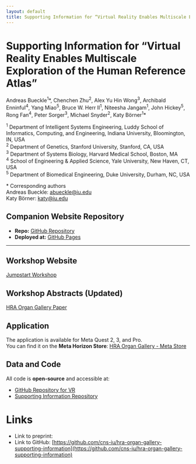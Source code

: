 ```yaml
---
layout: default
title: Supporting Information for “Virtual Reality Enables Multiscale Exploration of the Human Reference Atlas”"
---
```


# Supporting Information for “Virtual Reality Enables Multiscale Exploration of the Human Reference Atlas”

Andreas Bueckle<sup>1</sup>\*, Chenchen Zhu<sup>2</sup>, Alex Yu Hin Wong<sup>3</sup>, Archibald Enninful<sup>4</sup>, Yang Miao<sup>5</sup>, Bruce W. Herr II<sup>1</sup>, Niteesha Jangam<sup>1</sup>, John Hickey<sup>5</sup>, Rong Fan<sup>4</sup>, Peter Sorger<sup>3</sup>, Michael Snyder<sup>2</sup>, Katy Börner<sup>1</sup>\*

<sup>1</sup> Department of Intelligent Systems Engineering, Luddy School of Informatics, Computing, and Engineering, Indiana University, Bloomington, IN, USA\
<sup>2</sup> Department of Genetics, Stanford University, Stanford, CA, USA\
<sup>3</sup> Department of Systems Biology, Harvard Medical School, Boston, MA\
<sup>4</sup> School of Engineering & Applied Science, Yale University, New Haven, CT, USA\
<sup>5</sup> Department of Biomedical Engineering, Duke University, Durham, NC, USA

\* Corresponding authors  
Andreas Bueckle: [abueckle@iu.edu](mailto:abueckle@iu.edu)  
Katy Börner: [katy@iu.edu](mailto:katy@iu.edu) 

## Companion Website Repository  
- **Repo:** [GitHub Repository](https://github.com/cns-iu/hra-organ-gallery-supporting-information)  
- **Deployed at:** [GitHub Pages](https://cns-iu.github.io/hra-organ-gallery-supporting-information/)  

---
## Workshop Website  
[Jumpstart Workshop](https://cns-iu.github.io/workshops/2024-10-24-jumpstart-workshop/)  

## Workshop Abstracts (Updated)  
[HRA Organ Gallery Paper](https://docs.google.com/document/d/13bLvfb24RZbPh-M6C7Udnlhegl8NgaLjhkC83JpdiEg/edit?tab=t.0#heading=h.vck64gpdx50p)

## Application  
The application is available for Meta Quest 2, 3, and Pro.  
You can find it on the **Meta Horizon Store**:
[HRA Organ Gallery - Meta Store](https://www.meta.com/en-gb/experiences/hra-organ-gallery/5696814507101529/ )

## Data and Code
All code is **open-source** and accessible at:  
- [GitHub Repository for VR](https://github.com/cns-iu/hra-organ-gallery-in-vr)  
- [Supporting Information Repository](https://github.com/cns-iu/hra-organ-gallery-supporting-information)  

# Links

- Link to preprint: 
- Link to GitHub: [https://github.com/cns-iu/hra-organ-gallery-supporting-information](https://github.com/cns-iu/hra-organ-gallery-supporting-information)
